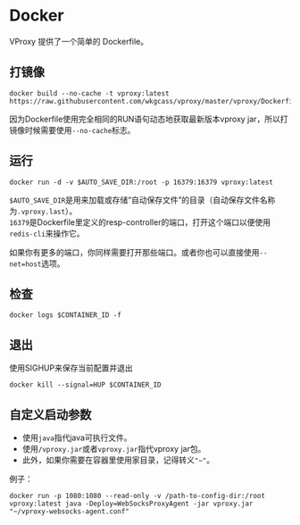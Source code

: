# Docker

VProxy 提供了一个简单的 Dockerfile。

## 打镜像

```
docker build --no-cache -t vproxy:latest https://raw.githubusercontent.com/wkgcass/vproxy/master/vproxy/Dockerfile
```

因为Dockerfile使用完全相同的RUN语句动态地获取最新版本vproxy jar，所以打镜像时候需要使用`--no-cache`标志。

## 运行

```
docker run -d -v $AUTO_SAVE_DIR:/root -p 16379:16379 vproxy:latest
```

`$AUTO_SAVE_DIR`是用来加载或存储“自动保存文件”的目录（自动保存文件名称为`.vproxy.last`）。  
`16379`是Dockerfile里定义的resp-controller的端口，打开这个端口以便使用`redis-cli`来操作它。

如果你有更多的端口，你同样需要打开那些端口。或者你也可以直接使用`--net=host`选项。

## 检查

```
docker logs $CONTAINER_ID -f
```

## 退出

使用SIGHUP来保存当前配置并退出

```
docker kill --signal=HUP $CONTAINER_ID
```

## 自定义启动参数

* 使用`java`指代java可执行文件。
* 使用`/vproxy.jar`或者`vproxy.jar`指代vproxy jar包。
* 此外，如果你需要在容器里使用家目录，记得转义`"~"`。

例子：

```
docker run -p 1080:1080 --read-only -v /path-to-config-dir:/root vproxy:latest java -Deploy=WebSocksProxyAgent -jar vproxy.jar "~/vproxy-websocks-agent.conf"
```
